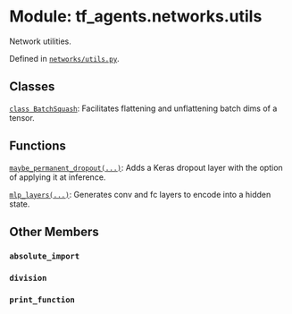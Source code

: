 <div itemscope itemtype="http://developers.google.com/ReferenceObject">
<meta itemprop="name" content="tf_agents.networks.utils" />
<meta itemprop="path" content="Stable" />
<meta itemprop="property" content="absolute_import"/>
<meta itemprop="property" content="division"/>
<meta itemprop="property" content="print_function"/>
</div>

# Module: tf_agents.networks.utils

Network utilities.



Defined in [`networks/utils.py`](https://github.com/tensorflow/agents/tree/master/tf_agents/networks/utils.py).

<!-- Placeholder for "Used in" -->


## Classes

[`class BatchSquash`](../../tf_agents/networks/utils/BatchSquash.md): Facilitates flattening and unflattening batch dims of a tensor.

## Functions

[`maybe_permanent_dropout(...)`](../../tf_agents/networks/utils/maybe_permanent_dropout.md): Adds a Keras dropout layer with the option of applying it at inference.

[`mlp_layers(...)`](../../tf_agents/networks/utils/mlp_layers.md): Generates conv and fc layers to encode into a hidden state.

## Other Members

<h3 id="absolute_import"><code>absolute_import</code></h3>

<h3 id="division"><code>division</code></h3>

<h3 id="print_function"><code>print_function</code></h3>

